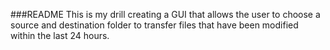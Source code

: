 ###README
This is my drill creating a GUI that allows the user to choose a source and destination folder to transfer files that have been modified within the last 24 hours.
